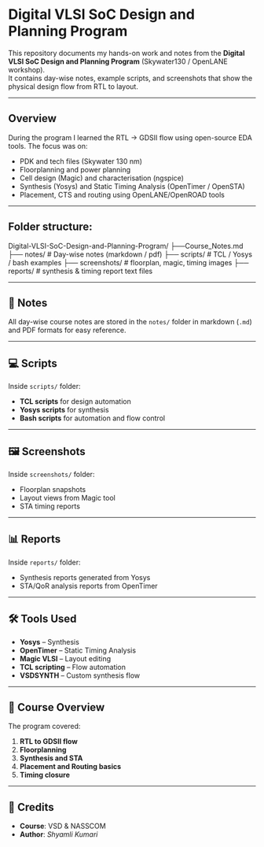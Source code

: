 # Digital VLSI SoC Design and Planning Program

This repository documents my hands-on work and notes from the **Digital VLSI SoC Design and Planning Program** (Skywater130 / OpenLANE workshop).  
It contains day-wise notes, example scripts, and screenshots that show the physical design flow from RTL to layout.

---

## Overview
During the program I learned the RTL → GDSII flow using open-source EDA tools. The focus was on:
- PDK and tech files (Skywater 130 nm)
- Floorplanning and power planning
- Cell design (Magic) and characterisation (ngspice)
- Synthesis (Yosys) and Static Timing Analysis (OpenTimer / OpenSTA)
- Placement, CTS and routing using OpenLANE/OpenROAD tools

---

## Folder structure:
Digital-VLSI-SoC-Design-and-Planning-Program/
├──Course_Notes.md
├── notes/ # Day-wise notes (markdown / pdf)
├── scripts/ # TCL / Yosys / bash examples
├── screenshots/ # floorplan, magic, timing images
├── reports/ # synthesis & timing report text files


---

## 📝 Notes

All day-wise course notes are stored in the `notes/` folder in markdown (`.md`) and PDF formats for easy reference.

---

## 💻 Scripts

Inside `scripts/` folder:
- **TCL scripts** for design automation
- **Yosys scripts** for synthesis
- **Bash scripts** for automation and flow control

---

## 🖼 Screenshots

Inside `screenshots/` folder:
- Floorplan snapshots
- Layout views from Magic tool
- STA timing reports

---

## 📊 Reports

Inside `reports/` folder:
- Synthesis reports generated from Yosys
- STA/QoR analysis reports from OpenTimer

---



## 🛠 Tools Used
- **Yosys** – Synthesis
- **OpenTimer** – Static Timing Analysis
- **Magic VLSI** – Layout editing
- **TCL scripting** – Flow automation
- **VSDSYNTH** – Custom synthesis flow

---

## 📅 Course Overview
The program covered:
1. **RTL to GDSII flow**
2. **Floorplanning**
3. **Synthesis and STA**
4. **Placement and Routing basics**
5. **Timing closure**

---

## 🤝 Credits
- **Course**: VSD & NASSCOM
- **Author**: *Shyamli Kumari*

